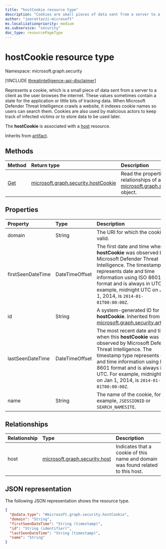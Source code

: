 ```yaml
---
title: "hostCookie resource type"
description: "Cookies are small pieces of data sent from a server to a client as the user browses the internet."
author: "joerattazzi-microsoft"
ms.localizationpriority: medium
ms.subservice: "security"
doc_type: resourcePageType
---
```


# hostCookie resource type

Namespace: microsoft.graph.security

[!INCLUDE [threatintelligence-api-disclaimer](../../includes/threatintelligence-api-disclaimer.md)]

Represents a cookie, which is a small piece of data sent from a server to a client as the user browses the internet. These values sometimes contain a state for the application or little bits of tracking data. When Microsoft Defender Threat Intelligence crawls a website, it indexes cookie names so users can search them. Cookies are also used by malicious actors to keep track of infected victims or to store data to be used later.

The **hostCookie** is associated with a [host](../resources/security-host.md) resource.

Inherits from [artifact](../resources/security-artifact.md).

## Methods

| Method                                              | Return type                                                                | Description                                                                                                                   |
| :-------------------------------------------------- | :------------------------------------------------------------------------- | :---------------------------------------------------------------------------------------------------------------------------- |
| [Get](../api/security-hostcookie-get.md) | [microsoft.graph.security.hostCookie](../resources/security-hostcookie.md) | Read the properties and relationships of a [microsoft.graph.security.hostCookie](../resources/security-hostcookie.md) object. |

## Properties

| Property          | Type           | Description                                                                                                                                                                                                                                                                                 |
| :---------------- | :------------- | :------------------------------------------------------------------------------------------------------------------------------------------------------------------------------------------------------------------------------------------------------------------------------------------ |
| domain            | String         | The URI for which the cookie is valid.                                                                                                                                                                                                                                                      |
| firstSeenDateTime | DateTimeOffset | The first date and time when this **hostCookie** was observed by Microsoft Defender Threat Intelligence. The timestamp type represents date and time information using ISO 8601 format and is always in UTC. For example, midnight UTC on Jan 1, 2014, is `2014-01-01T00:00:00Z`.       |
| id                | String         | A system-generated ID for this **hostCookie**. Inherited from [microsoft.graph.security.artifact](../resources/security-artifact.md).                                                                                                                                                       |
| lastSeenDateTime  | DateTimeOffset | The most recent date and time when this **hostCookie** was observed by Microsoft Defender Threat Intelligence. The timestamp type represents date and time information using ISO 8601 format and is always in UTC. For example, midnight UTC on Jan 1, 2014, is `2014-01-01T00:00:00Z`. |
| name              | String         | The name of the cookie, for example, `JSESSIONID` or `SEARCH_NAMESITE`.                                                                                                                                                                                                                     |

## Relationships

| Relationship | Type                                                           | Description                                                                     |
| :----------- | :------------------------------------------------------------- | :------------------------------------------------------------------------------ |
| host         | [microsoft.graph.security.host](../resources/security-host.md) | Indicates that a cookie of this name and domain was found related to this host. |

## JSON representation

The following JSON representation shows the resource type.

<!-- {
  "blockType": "resource",
  "keyProperty": "id",
  "@odata.type": "microsoft.graph.security.hostCookie",
  "baseType": "microsoft.graph.security.artifact",
  "openType": false
}
-->

```json
{
  "@odata.type": "#microsoft.graph.security.hostCookie",
  "domain": "String",
  "firstSeenDateTime": "String (timestamp)",
  "id": "String (identifier)",
  "lastSeenDateTime": "String (timestamp)",
  "name": "String"
}
```
